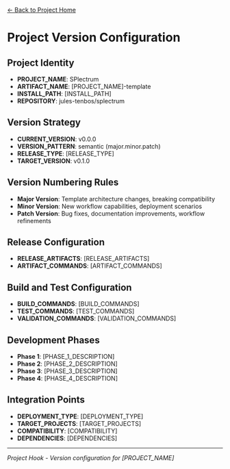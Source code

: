 [← Back to Project Home](../../../README.md)

# Project Version Configuration

## Project Identity
- **PROJECT_NAME**: SPlectrum
- **ARTIFACT_NAME**: [PROJECT_NAME]-template
- **INSTALL_PATH**: [INSTALL_PATH]
- **REPOSITORY**: jules-tenbos/splectrum

## Version Strategy
- **CURRENT_VERSION**: v0.0.0
- **VERSION_PATTERN**: semantic (major.minor.patch)
- **RELEASE_TYPE**: [RELEASE_TYPE]
- **TARGET_VERSION**: v0.1.0

## Version Numbering Rules
- **Major Version**: Template architecture changes, breaking compatibility
- **Minor Version**: New workflow capabilities, deployment scenarios
- **Patch Version**: Bug fixes, documentation improvements, workflow refinements

## Release Configuration
- **RELEASE_ARTIFACTS**: [RELEASE_ARTIFACTS]
- **ARTIFACT_COMMANDS**: [ARTIFACT_COMMANDS]

## Build and Test Configuration
- **BUILD_COMMANDS**: [BUILD_COMMANDS]
- **TEST_COMMANDS**: [TEST_COMMANDS]
- **VALIDATION_COMMANDS**: [VALIDATION_COMMANDS]

## Development Phases
- **Phase 1**: [PHASE_1_DESCRIPTION]
- **Phase 2**: [PHASE_2_DESCRIPTION]
- **Phase 3**: [PHASE_3_DESCRIPTION]
- **Phase 4**: [PHASE_4_DESCRIPTION]

## Integration Points
- **DEPLOYMENT_TYPE**: [DEPLOYMENT_TYPE]
- **TARGET_PROJECTS**: [TARGET_PROJECTS]
- **COMPATIBILITY**: [COMPATIBILITY]
- **DEPENDENCIES**: [DEPENDENCIES]

---

*Project Hook - Version configuration for [PROJECT_NAME]*